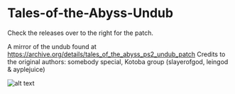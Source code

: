 # Tales-of-the-Abyss-Undub
Check the releases over to the right for the patch.

A mirror of the undub found at https://archive.org/details/tales_of_the_abyss_ps2_undub_patch
Credits to the original authors:
somebody special, Kotoba group (slayerofgod, leingod & ayplejuice)

![alt text](https://github.com/lifebottle/Tales-of-the-Abyss-Undub/blob/883da329cdbd43798ac9b37fd822be4d4772c364/TOTA%20Logo.jpg)
